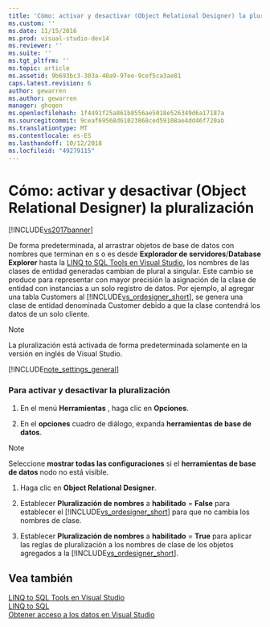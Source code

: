 ```yaml
---
title: 'Cómo: activar y desactivar (Object Relational Designer) la pluralización | Microsoft Docs'
ms.custom: ''
ms.date: 11/15/2016
ms.prod: visual-studio-dev14
ms.reviewer: ''
ms.suite: ''
ms.tgt_pltfrm: ''
ms.topic: article
ms.assetid: 9b693bc3-303a-40a9-97ee-9cef5ca3ae81
caps.latest.revision: 6
author: gewarren
ms.author: gewarren
manager: ghogen
ms.openlocfilehash: 1f4491f25a861b8556ae5018e526349d6a17187a
ms.sourcegitcommit: 9ceaf69568d61023868ced59108ae4dd46f720ab
ms.translationtype: MT
ms.contentlocale: es-ES
ms.lasthandoff: 10/12/2018
ms.locfileid: "49279115"
---
```

# <a name="how-to-turn-pluralization-on-and-off-or-designer"></a>Cómo: activar y desactivar (Object Relational Designer) la pluralización
[!INCLUDE[vs2017banner](../includes/vs2017banner.md)]

  
De forma predeterminada, al arrastrar objetos de base de datos con nombres que terminan en s o es desde **Explorador de servidores**/**Database Explorer** hasta la [LINQ to SQL Tools en Visual Studio](../data-tools/linq-to-sql-tools-in-visual-studio2.md), los nombres de las clases de entidad generadas cambian de plural a singular. Este cambio se produce para representar con mayor precisión la asignación de la clase de entidad con instancias a un solo registro de datos. Por ejemplo, al agregar una tabla Customers al [!INCLUDE[vs_ordesigner_short](../includes/vs-ordesigner-short-md.md)], se genera una clase de entidad denominada Customer debido a que la clase contendrá los datos de un solo cliente.  
  
> [!NOTE]
>  La pluralización está activada de forma predeterminada solamente en la versión en inglés de Visual Studio.  
  
 [!INCLUDE[note_settings_general](../includes/note-settings-general-md.md)]  
  
### <a name="to-turn-pluralization-on-and-off"></a>Para activar y desactivar la pluralización  
  
1.  En el menú **Herramientas** , haga clic en **Opciones**.  
  
2.  En el **opciones** cuadro de diálogo, expanda **herramientas de base de datos**.  
  
> [!NOTE]
>  Seleccione **mostrar todas las configuraciones** si el **herramientas de base de datos** nodo no está visible.  
  
1.  Haga clic en **Object Relational Designer**.  
  
2.  Establecer **Pluralización de nombres** a **habilitado** = **False** para establecer el [!INCLUDE[vs_ordesigner_short](../includes/vs-ordesigner-short-md.md)] para que no cambia los nombres de clase.  
  
3.  Establecer **Pluralización de nombres** a **habilitado** = **True** para aplicar las reglas de pluralización a los nombres de clase de los objetos agregados a la [!INCLUDE[vs_ordesigner_short](../includes/vs-ordesigner-short-md.md)].  
  
## <a name="see-also"></a>Vea también  
 [LINQ to SQL Tools en Visual Studio](../data-tools/linq-to-sql-tools-in-visual-studio2.md)   
 [LINQ to SQL](http://msdn.microsoft.com/library/73d13345-eece-471a-af40-4cc7a2f11655)   
 [Obtener acceso a los datos en Visual Studio](../data-tools/accessing-data-in-visual-studio.md)


